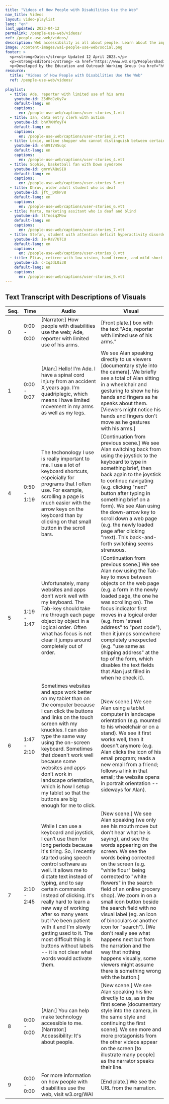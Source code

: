 ```yaml
---
title: "Videos of How People with Disabilities Use the Web"
nav_title: Videos
layout: video-playlist
lang: "en"
last_updated: 2023-04-12
permalink: /people-use-web/videos/
ref: /people-use-web/videos/
description: Web accessibility is all about people. Learn about the impact of accessibility and the benfits for people with disabilities.
image: /content-images/wai-people-use-web/social.png
footer: >
  <p><strong>Date:</strong> Updated 12 April 2023.</p>
  <p><strong>Editors:</strong> <a href="https://www.w3.org/People/shadi/">Shadi Abou_Zahra</a>. <a href="https://www.w3.org/WAI/intro/people-use-web/acknowledgments">Acknowledgments</a>.</p>
  <p>Developed by the Education and Outreach Working Group (<a href="http://www.w3.org/WAI/EO/">EOWG</a>). With support from the European Commission <a href="https://www.w3.org/WAI/about/projects/wai-guide/">WAI-Guide rroject</a>.</p>
resource:
  title: "Videos of How People with Disabilities Use the Web"
  ref: /people-use-web/videos/
  
playlist:
  - title: Ade, reporter with limited use of his arms
    youtube-id: Z5dMdJzUy7w
    default-lang: en
    captions:
      en: /people-use-web/captions/user-stories_1.vtt
  - title: Ian, data entry clerk with autism
    youtube-id: bhV7KMfoyT4 
    default-lang: en
    captions:
      en: /people-use-web/captions/user-stories_2.vtt
  - title: Lexie, online shopper who cannot distinguish between certain colors
    youtube-id: eh091V45uqc 
    default-lang: en
    captions:
      en: /people-use-web/captions/user-stories_4.vtt
  - title: Sophie, basketball fan with Down syndrome
    youtube-id: gmrnVAQuSI8 
    default-lang: en
    captions:
      en: /people-use-web/captions/user-stories_5.vtt
  - title: Dhruv, older adult student who is deaf
    youtube-id: jft__DXkPv8 
    default-lang: en
    captions:
      en: /people-use-web/captions/user-stories_6.vtt
  - title: Marta, marketing assitant who is deaf and blind
    youtube-id: llTnoiq2Mow 
    default-lang: en
    captions:
      en: /people-use-web/captions/user-stories_7.vtt
  - title: Stefan, student with attention deficit hyperactivity disorder and dyslexia
    youtube-id: Ie-RaV7UTCU 
    default-lang: en
    captions:
      en: /people-use-web/captions/user-stories_8.vtt
  - title: Elias, retiree with low vision, hand tremor, and mild short-term memory loss
    youtube-id: c-IqJdL0i38 
    default-lang: en
    captions:
      en: /people-use-web/captions/user-stories_9.vtt
---
```


<h2 id="transcript" tabindex="-1">Text Transcript with Descriptions of Visuals</h2>

<div id="Z5dMdJzUy7w-transcript" class="transcript" style="display: block">

| Seq. | Time | Audio | Visual |
| --- | --- | --- | --- |
| 0 | 0:00 - 0:00 | [Narrator:] How people with disabilities use the web; Ade, reporter with limited use of his arms. | [Front plate.] box with the text "Ade, reporter with limited use of his arms." |
| 1 | 0:00 - 0:07 | [Alan:] Hello! I'm Ade. I have a spinal cord injury from an accident X years ago. I'm quadriplegic, which means I have limited movement in my arms as well as my legs. | We see Alan speaking directly to us viewers [documentary style into the camera]. We briefly see a total of Alan sitting in a wheelchair and gesturing to show he his hands and fingers as he speaks about them. [Viewers might notice his hands and fingers don't move as he gestures with his arms.] |
| 4 | 0:50 - 1:19 | The techonology I use is really important to me. I use a lot of keyboard shortcuts, espeicially for programs that I often use. For example, scrolling a page is much easier with the arrow keys on the keyboard than by clicking on that small button in the scroll bars. | [Continuation from previous scene.] We see Alan switching back from using the joystick to the keyboard to type in something brief, then back again to the joystick to continue navigating (e.g. clicking "next" button after typing in something brief on a form). We see Alan using the down-arrow key to scroll down a web page (e.g. the newly loaded page after clicking "next). This back-and-forth switching seems strenuous. |
| 5 | 1:19 - 1:47 | Unfortunately, many websites and apps don’t work well with my keyboard. The Tab-key should take me through each page object by object in a logical order. Often what has focus is not clear it jumps around completely out of order. | [Continuation from previous scene.] We see Alan now using the Tab-key to move between objects on the web page (e.g. a form in the newly loaded page, the one he was scrolling on). The focus indicator first moves in a logical order (e.g. from "street address" to "post code"), then it jumps somewhere completely unexpected (e.g. "use same as shipping address" at the top of the form, which disables the text fields that Alan just filled in when he check it). |
| 6 | 1:47 - 2:10 | Sometimes websites and apps work better on my tablet than on the computer because I can click the buttons and links on the touch screen with my knuckles. I can also type the same way using the on-screen keyboard. Sometimes that doesn't work well because some websites and apps don’t work in landscape orientation, which is how I setup my tablet so that the buttons are big enough for me to click. | [New scene.] We see Alan using a tablet computer in landscape orientation (e.g. mounted to his wheelchair or on a stand). We see it first works well, then it doesn't anymore (e.g. Alan clicks the icon of his email program; reads a new email from a friend; follows a link in that email; the website opens in portrait orientation -- sideways for Alan). |
| 7 | 2:10 - 2:45 | While I can use a keyboard and joystick, I can’t use them for long periods because it's tiring. So, I recently started using speech control software as well. It allows me to dictate text instead of typing, and to say certain commands instead of clicking. It's really hard to learn a new way of working after so many years but I've been patient with it and I'm slowly getting used to it. The most difficult thing is buttons without labels -- it is not clear what words would activate them. | [New scene.] We see Alan speaking (we only see his mouth move but don't hear what he is saying), and see the words appearing on the screen. We see the words being corrected on the screen (e.g. "white flour" being corrected to "white flowers" in the search field of an online grocery shop). We zoom in on a small icon button beside the search field with no visual label (eg. an icon of binoculars or another icon for "search"). [We don't really see what happens next but from the narration and the way that nothing happens visually, some viewers might assume there is something wrong with the button.] |
| 8 | 0:00 - 0:00 | [Alan:] You can help make technology accessible to me. [Narrator:] Accessibility: It's about people. | [New scene.] We see Alan speaking his line directly to us, as in the first scene [documentary style into the camera, in the same style and continuing the first scene]. We see more and more protagonists from the other videos appear on the screen [to illustrate many people] as the narrator speaks their line. |
| 9 | 0:00 - 0:00 | For more information on how people with disabilities use the web, visit w3.org/WAI | [End plate.] We see the URL from the narration. |

</div>


<div id="bhV7KMfoyT4-transcript" class="transcript" style="display: none">

| Seq. | Time | Audio | Visual |
| --- | --- | --- | --- |
| 0 | 0:00 - 0:00 | [Narrator:] How people with disabilities use the web; Ian, data scientist with autism. | [Front plate.] box with the text "Ian, data scientist with autism." |
| 1 | 0:00 - 0:00 | [Ian:] Hello! I'm Ian. I'm autistic. I work for a software company three bus stops from my home. | We see Ian speaking directly to us viewers [documentary style into the camera]. We briefly see a total of Ian with no immediately apparent aspects of his disability [possibly some subtle aspects depending on the actual protagonist]. |
| 2 | 0:00 - 0:00 | I'm a data scientist. I enjoy my work very much. Others find this work difficult because it's quite technical. But for me, it's really easy. | [New scene.] We see Ian on the way to work (e.g. in a bus, at a bus station, or walking down a street). We then see Ian at his workplace. We see Ian making his way to his workspace (Note: small talk and small greets can be unlikely or uncomfortable but real tactical connections, such as bringing a meaningful gift to someone because you know it will make a difference for them, are more characteristic). We see Ian settling in and starting to work. |
| 3 | 0:00 - 0:00 | Except when something changes and I don't have enough time to figure out what changed. Like, when I was trying to get to an online meeting and found that the buttons on the app changed. It was very stressful because I was worried about being late to the meeting. Apps that ask for permission before updating allow me to find a suitable time and adjust to the changes. | [New scene.] We see Ian at his workspace, starting a teleconference app to log into a meeting. We see a banner or pop-up appear "New version of Online Meeting App available, do you want to install now?", and we see Ian selecting "No" or "Later" and the banner/pop-up disappears. Ian looks relieved at not having to install a new update just before the meeting. |
| 4 | 0:00 - 0:00 | Sometimes I press the wrong thing and everything just changes and I don't know how to go back. It makes me feel like I just can't cope. I am trying to work, but I just can't and I start to panic, and then I can't even talk anymore. It's very important to me when I can roll back and undo changes that I didn't intend or expect to happen. | [New scene.] We see Ian participating at the online meeting from the previous scene. We see Ian mistakenly click on one of the meeting participants, and that window expands to full screen. We see Ian surprised by this and anxiously looking for something to revert this change. We see Ian notice the usual "X" close button on the top right of the window, and looks relieved as he presses that button and everything is back to normal. |
| 5 | 0:00 - 0:00 | It's also really frustrating when I have to stop work because of an error message that doesn't tell me what the error is. Error messages that just say "input error" are so useless. Often it's something really simple, like I didn't use the right format for the date. Why doesn't it say that? | [New scene.] We see Ian at his workspace on a different day (e.g. workspace is slightly modified, Ian's clothes are different, ...). We see Ian entering data in a form. We turn to the screen and see a rediculously obnoxious error message like "Incomplete entry" or such. We see Ian getting upset about not being helped by this error message. |
| 6 | 0:00 - 0:00 | I love to cook when I'm not working. My friends love to eat what I cook because I find the best recipes! Some cooking websites and apps are easy to use — my favorite recipe sites list the exact ingredients and have step-by-step instructions. It's easy to find the recipes using the tags and to follow them. | [New scene.] We see Ian in a kitchen with cooking cloak following cooking instructions on a nearby digital assistant with a screen. We zoom onto the screen and see cooking instructions that are laid out very clearly (e.g. uses grouping, whitespace, headings, lists, ...). Ian looks happy. |
| 7 | 0:00 - 0:00 | Unfortunately, I can't use some recipe sites even though they have recipes I really want to try. Especially the ones where all sorts of videos start playing and pop-up windows appear without me pressing anything. I didn't ask for this! These are overwhelming and aren't the recipe. All I want is the recipe! | [New scene.] We see Ian in a different setting looking for recipes on a mobile phone. We see Ian click on a link and get to a site with lots of ads and pop-ups. He tries to close one ad but the site still seems so overwhelming that he decides to go back to the earlier site. |
| 9 | 0:00 - 0:00 | [Ian:] You can help make technology accessible to me. [Narrator:] Accessibility: It's about people. | [New scene.] We see Ian speaking directly to us, as in the first scene [documentary style into the camera, in the same style and continuing the first scene]. |
| 10 | 0:00 - 0:00 | For more information on how people with disabilities use the web, visit w3.org/WAI | [End plate.] We see the URL from the narration. |

</div>


<div id="eh091V45uqc-transcript" class="transcript" style="display: none">

| Seq. | Time | Audio | Visual |
| --- | --- | --- | --- |
| 0 | 0:00 - 0:00 | [Narrator:] How people with disabilities use the web; Lexie, online shopper who cannot distinguish between certain colors (color blindness). | [Front plate.] box with the text "Lexie, online shopper who cannot distinguish between certain colors (color blindness)." |
| 1 | 0:00 - 0:10 | [Lexie:] Hello! I'm Lexie. I was born with deuteranopia and protanopia, which people often call "color blindness". | We see Lexie speaking directly to us viewers [documentary style into the camera]. We briefly see a total of Lexie with no visible disability. |
| 2 | 0:10 - 0:33 | I have difficulty distinguishing between red, green, orange, and brown, all of which appear to me as kind of murky brown. In a store, I often can't tell the color of two shoes or two shirts beside each other. I love online shopping because it's often easier for me when they use the names of the colors in addition to showing the colors. | [New scene.] We see Lexie in a casual environment (e.g. at home or at a cafe etc.) using a computer. We see the computer screen with a colorful website using red, green, orange, and brown as they are mentioned. We realize that Lexie is shoping clothes, selecting colors of a product (e.g. shirt, shoe, etc.) with the names of the colors changing as he selects them  [we intentionally will not turn all colors to brown or such]. |
| 3 | 0:33 - 1:03 | Unfortunately, not all online shops have an accessible checkout experience for me. Often the sign-up or checkout form says "fields in red are required". Ugh! Most times I can't tell which fields are required when they use color only. Good shops either have the word "required" or that little star beside the fields, or even better put the word "optional" beside the ones I can skip. | [Continuation from previous scene.] We see Lexie continuing to the check-out area; he's a new customer to this website and is asked to register. The registration form has many fields (e.g. street name, number, post code, state, region, country, ...), some of which are in red. We see the note "Fields in red are manadatory", and we see Lexie focusing on the screen more closely. |
| 4 | 1:03 - 1:31 | Not relying on color alone is important for other websites and apps too! For example, my favorite fantasy football app has a symbol for each team on the jersey of the players, in addition to color. This helps me spot the players on my team more quickly, not just by reading the names under each player. | [New scene.] We see Lexie in a casual enviroment (same or different setting, depending on filming logistics), who is now playing a fantasy football game. We see the players of the two teams have differently colored jerseys with different symbols as well. Lexie is very engaged in the game (e.g. biting her tongue, moving around with the game controller, ...). |
| 5 | 1:31 - 2:03 | Color issues also happen at work. For example, when my colleagues highlight words in a document without using the commenting function. The commenting function outlines the marked text in addition to highlighting it. Another example is when charts don't have symbols as well as the colors for lines and bars -- I can't identify them from color alone. My team is usually careful about this but sometimes the suppliers we work with aren't. | [New scene.] We see Lexie in a work enviroment (e.g. home office or office) reading a document with comments indicated (e.g. in the document margin). The corresponding text areas are outlined and highlighted as Lexie selects the comments. We then see Lexie studying a bar chart using different colors for the different bars, in addition to a legend that identifies each bar by label. |
| 6 | 0:00 - 0:00 | [Lexie:] You can help make technology accessible to me. [Narrator:] Accessibility: It's about people. | [New scene.] We see Lexie speaking her line directly to us, as in the first scene [documentary style into the camera, in the same style and continuing the first scene]. We see more and more protagonists from the other videos appear on the screen [to illustrate many people] as the narrator speaks their line. |
| 7 | 0:00 - 0:00 | For more information on how people with disabilities use the web, visit w3.org/WAI | [End plate.] We see the URL from the narration. |

</div>


<div id="gmrnVAQuSI8-transcript" class="transcript" style="display: none">

| Seq. | Time | Audio | Visual |
| --- | --- | --- | --- |
| 0 | 0:00 - 0:00 | [Narrator:] How people with disabilities use the web; Sophie, basketball fan with Down syndrome. | [Front plate.] box with the text "Sophie, Basketball fan with Down syndrome." |
| 1 | 0:00 - 0:00 | [Sophie:] Hello! I am Sophie. I have Down Syndrome. I love basketball! I played on my school team, and now I work at the stadium. | We see Sophie speaking directly to us viewers [documentary style into the camera]. We briefly see a total of Sophie. [Viewers might notice aspects of her disability.] |
| 2 | 0:00 - 0:00 | At work, we use an app for our team. It has a calendar with all our practices and games. My job is to record the scores and stuff like that. I can also use it to chat with the coach and with the players, and we use it to exchange photos and jokes too [chuckles]. | [New scene.] We see Sophie with a tablet at a basketball court (e.g. with others playing the background or just on her own, depending on filming logistics). We then transition to Sophie using the app (e.g. recording scores and statistices, get a chat message etc.). |
| 3 | 0:00 - 0:00 | Sometimes, I take longer to read things but this app is really easy to use. The event or name of the player is at the top, so I know where I am in the app. The calendar is also very clear. It shows the name of the month or the number of the week at the top too. Other apps we tried are too confusing -- I could never tell where I am and how to get back. | [Continuation from previous scene.] We see Sophie using the app but now focus more on the app itself rather than on Sophie and what he is doing. We see Sophie looking at an event, player, and calender as the narration mentions them. [The name of the event, player, month, etc. is clear and placed prominently at the top of the page/view; the app looks neat and tidy, and Sophie looks enjoyed using it.] |
| 4 | 0:00 - 0:00 | The biggest problem is buying tickets for games. I try to use this app for buying but sometimes I have to use other apps to get tickets. Some of these apps are too hard. When I click on something it goes somerewhere else or opens another page. Or, it doesn't have that blue box at the top and I don't know where I am or how to get back. Sometimes, if I take too long, I have to start all over again. It's a real pain. I wish buying tickets could be easier. | [New scene.] We see Sophie using a ticketing app. It looks more crammed and he is looking more focused while using the app. We see Sophie find a game and select "buy ticket", which takes him to a very differently looking form asking for billing and shipping details for the credit card purchase. Sophie is looking more frustrated. |
| 5 | 0:00 - 0:00 | My dream is to become a senior assistant. I know I can do it. Soemtimes it is hard for me to write long things but I use the spell-checker every time. It helps me when coaches use words I already know. Otherwise, it takes me even longer to find the words in the dictionary. One day I'll make it! | [New scene.] We see Sophie sorting books in a library. We then transition to see Sophie sitting in front of a computer at work. We see Sophie reading more slowly and with some difficulty, and we see that he has an online dictionary open beside the text he is reading to lookup difficult words. |
| 6 | 0:00 - 0:00 | [Sophie:] You can help make technology accessible to me. [Narrator:] Accessibility: It's about people. | [New scene.] We see Sophie speaking directly to us, as in the first scene [documentary style into the camera, in the same style and continuing the first scene]. |
| 7 | 0:00 - 0:00 | For more information on how people with disabilities use the web, visit w3.org/WAI | [End plate.] We see the URL from the narration. |

</div>


<div id="jft__DXkPv8-transcript" class="transcript" style="display: none">

| Seq. | Time | Audio | Visual |
| --- | --- | --- | --- |
| 0 | 0:00 - 0:00 | [Narrator:] How people with disabilities use the web; Martine, older adult student who is Deaf. | [Front plate.] box with the text "Dhruv, older adult student who is deaf." |
| 1 | 0:00 - 0:15 | [Dhruv] Hello! I'm Dhruv. I'm Deaf. I can hear some sounds but not enough to understand speech. Sign language is my native language -- I think and dream in signs. | We see Dhruv signing directly to us viewers [documentary style into the camera]. We briefly see a total of Dhruv and realize that he is communicating through a sign language interpreter who is speaking what he signs [the voice we hear]. |
| 2 | 0:15 - 0:35 | I recently enrolled in an online degree. For my classes, I schedule interpreters who interpret the lectures and conversations, and voice for me. I need video conferencing apps with functionality to "pin" videos of the interpreters so that I can always see them. | [New scene.] We see Dhruv in a video conference meeting with multiple people online. We see two sign language interpreters join the meeting. The windows for the interpreters are labeled accordingly, and we see Dhruv take particular attention to these two windows. We see Dhruv use a "pin to screen" function for the interpreters and for the current speaker. We see him signing back to the interpreter to speak up in the meeting. We don't really see the exact signs or hear the interpreter while the scene transitions, we just see that he is actively participating in the meeting. |
| 3 | 0:35 - 1:15 | Some lectures have realtime captioning typed by human captioners. This is more accurate than automatic captions, which often don’t recognize specialized terms in the lectures. For our assigned videos, I rely on good captions. These are edited so that each sentence appearing on the screen is not too long and is synchronized with the audio. I also often find myself needing to adjust the text size and colors of the captions, to be able to read them better. Some apps also allow me to move the captions to the top or bottom of the video, so that they are not in the way. | [New scene.] We see Dhruv watching an online lecture with captions. [We see that the captions indicate who is speaking but don't see enough to actually read the entire text.] We see Dhruv switching from the live lecture to a pre-recorded video (e.g. browse through a collection of videos and select one of them). We see Dhruv switching on captions for that video and adjusting the text size. We also see Dhruv moving the captions above the video where he can see them better. |
| 4 | 1:15 - 1:40 | In some situations, I find myself lip reading. For example, when I'm on unplanned calls without interpreters or other people who can sign. I learned lip reading over the years because of such situations but it's not always reliable for me. I need to see the person's mouth, have them speak clearly, and seeing their gestures also helps. Yet it's exhausting and not really something I can keep doing for too long. | [New scene.] We see Dhruv in a video conference meeting with multiple people online, similar to that in scene #2. This time, there are no sign language interpreters present. She is focusing on the mouth of the person speaking. She is trying to understand what they are saying but the person is sometimes turning away from the camera (e.g. to point at a board or otherwise gesture). Dhruv is looking increasingly tired. |
| 5 | 1:40 - 1:55 | I also use the chat function. Some chat tools support realtime text rather than line-by-line text messages only. This is much more interactive, and I can engage with my friends in text conversations as others do by voice. | [Continuation from previous scene.] We see Dhruv using the chat function to exchange with other people on the call. Dhruv is engaged in the discussion and smiling as he types. |
| 6 | 1:55 - 2:20 | Of course, the classes also come with a lot of reading. I'm fine with that, except when the writing is unnecessarily complex and without structure like lists and headings. People don’t realize that for me reading text involves extra effort, because sign language is my native language. So, like for everyone else, clear and simple writing makes text easier to understand. | [New scene.] We see Dhruv having difficulty understanding a page with with long and justified paragraphs, little spacing, few headings that are hardly distinguishable, and without any structure. |
| 7 | 0:00 - 0:00 | [Dhruv:] You can help make technology accessible to me. [Narrator:] Accessibility: It's about people. | [New scene.] We see Dhruv signing his line directly to us, as in the first scene [documentary style into the camera, in the same style and continuing the first scene]. We see more and more protagonists from the other videos appear on the screen [to illustrate many people] as the narrator speaks their line. |
| 8 | 0:00 - 0:00 | For more information on how people with disabilities use the web, visit w3.org/WAI | [End plate.] We see the URL from the narration. |

</div>


<div id="llTnoiq2Mow-transcript" class="transcript" style="display: none">

| Seq. | Time | Audio | Visual |
| --- | --- | --- | --- |
| 0 | 0:00 - 0:00 | [Narrator:] How people with disabilities use the web; Marta, a marketing assistant who is deaf and blind. | [Front plate.] box with the text "Marta, a marketing assistant who is deaf and blind." |
| 1 | 0:00 - 0:08 | [Marta:] Hi! I'm Marta, a marketing assistant at my School for the Deaf. I'm Deaf-blind. I was born deaf and have progressive vision loss, which means I can still see things if they're large and up-close but I see less and less each year. | We see Marta signing directly to us viewers [documentary style into the camera]. We briefly see a total of Marta and realize that she is communicating through a sign language interpreter who is speaking what she signs [the voice we hear]. |
| 2 | 0:08 - 0:25 | As a Deaf child, I learned sign language early on. But now I can't see when someone signs back to me. So, if I'm with someone who signs, like my friend, I adapted to using a form of tactile signing where my friend places my hands in the sign positions, to understand what they are signing. But not everybody knows how to sign. | [New scene.] We see Marta using tactile sign [excact form of tactile sign depends on the actual protagonist] with an interpreter. We see Marta is in an environment where she needs to understand something being said; for example, in a classroom. |
| 3 | 0:25 - 1:05 | This is why technology is so important to me -- it allows me to communicate with more people. At home, I have a computer that can enlarge my documents upto 20 times. I have a big screen but can still only see a very small portion of the screen, and an even smaller portion of the documents because it's like looking through a magnification lens. I can find my way around documents with headings and sections that look different. For example, this briefing sheet uses a color for the headings that is different from the main content, which makes it easier for me to recognize them. | [New scene.] We see Marta sitting (at home) at a computer with a very large monitor. We see her engaged in interaction and leaning in very closely to the monitor to read. We then shift over to see the screen with the school website she is speaking about. We scan over the navigation and main content area, and over a series of easy-to-distinguish headings with different levels as she mentions them. |
| 4 | 1:05 - 1:34 | Oh, and I'm learning to use braille too. Braille are those dots that you read with your fingers, and I have this really cool device called a "refreshable braille display" -- it's a small device that I can take with me everywhere, unlike my computer. It has apps for email, web, and chat, and some have a special keyboard for typing in braille. I read the braille characters in a row on the device, which I'm slowly getting used to. It's always difficult to learn to use something new at first but I'm getting better at reading and typing braille. | [New scene.] We see Marta in a different environment (e.g. in another part of her home or at school) using a refreshable braille display. We see Marta scanning her fingertips over the braille letters; she looks focused and possibly revisiting letters and words with her fingers before refreshing the display. |
| 5 | 1:34 - 2:17 | But not all websites and apps work well with magnification or on my braille display. Like when I need to look up the bus schedule to meet up with my friends -- that table doesn't work well when I enlarge it on my phone. And forget about trying to read it in braille. I can't tell what row or column I'm in and it just jumps all over the place! It makes me nervous because I can't as easily ask for help from people around me while I'm out, so I've been learning how to speak up and ask companies for more accessible websites and apps to help me stay independent. | [New scene.] We see Marta at a bus stop busily engaged with her refreshable braille display. She looks a little anxiuos and maybe somewhat annoyed too. We shift over to the overhead display on the bus stop to see it has a notification reading "10 minutes delay" (this scene depends on filming logistics). |
| 6 | 0:00 - 0:00 | [Marta:] You can help make technology accessible to me. [Narrator:] Accessibility: It's about people. | [New scene.] We see Marta signing her line directly to us, as in the first scene [documentary style into the camera, in the same style and continuing the first scene]. We see more and more protagonists from the other videos appear on the screen [to illustrate many people] as the narrator speaks their line. |
| 7 | 0:00 - 0:00 | For more information on how people with disabilities use the web, visit w3.org/WAI | [End plate.] We see the URL from the narration. |

</div>


<div id="Ie-RaV7UTCU-transcript" class="transcript" style="display: none">

| Seq. | Time | Audio | Visual |
| --- | --- | --- | --- |
| 0 | 0:00 - 0:00 | [Narrator:] How people with disabilities use the web; Stefan, student with attention deficit hyperactivity disorder and dyslexia. | [Front plate.] box with the text "Stefan, student with attention deficit hyperactivity disorder and dyslexia." |
| 1 | 0:00 - 0:00 | [Stefan:] Hello! I'm Stefan. I have dyslexia and attention deficit hyperactivity disorder -- ADHD. | We see Stefan speaking directly to us viewers [documentary style into the camera]. We briefly see a total of Stefan with no visible disability. |
| 2 | 0:00 - 0:00 | I have difficulty recognizing or sounding out written words, even though I use those same words in conversation all the time. It affects my spelling and my reading comprehension. It often takes me a long time to figure out the individual words I'm reading, and then it's hard for me to remember how the words in a sentence fit together in a meaningful way. My dyslexia also causes uneven memory for me. | [New scene.] We see Stefan (maybe at home or in a classroom, depending on filming logistics) doing homework, for example doing specialized exercises, such as dividing a printed word into syllables (by using a pencil to "scoop" or make a semicircle under each syllable) or moving around square letter tiles on a magnetic board, with the consonant tiles all in one color and the vowel tiles all in another color (to help kids with dyslexia focus on the vowel sounds). [Stefan is a smart student who has difficulty reading, and should appear that way.] |
| 3 | 0:00 - 0:00 | Digital books and documents are often much better for me. On the computer, on a tablet, or – my favorite – on my new e-reader. I can change the font type, text size, and line spacing, which makes it easier for me to read. I also use the read-aloud function because I read better when I can see and hear the text at the same time. It also highlights the words being read aloud and has a reading ruler, so that I can follow along more easily. | [New scene.] We see Stefan using an e-reader to read a digital book. We see his changing the text properties (e.g. font type, text size, and line spacing) and the text adapts accordingly. We see Stefan follow along the text being read aloud and being highlighted on the screen at the same time (maybe Stefan has earphones/headphone, depending on filming logistics. [We do not hear the actual reading but the camera might focus on the earphones, headphones, or loud speaker to indicate the audio.] |
| 4 | 0:00 - 0:00 | Sometimes, though, digital books and documents don't work well. Sometimes they are just scanned images. These also can't be read aloud and I can't change the text size and font. Some don't have bookmarks, which I use to jump to the parts I want to focus on. Or, there are long chunks of text without any headings, so I have difficulty focusing on the content. It is so much easier when text has more spacing and graphics to make them easier to follow. | [New scene.] We see Stefan reading a document (e.g. school material put together by a teacher) on a computer. We see him try to change the text properties similarly to how it changed in the previous scene, only that the text remains unchanged. We also see long chunks of text without any headings to separate the content. We see Stefan has difficulty navigating and using this document. We see Stefan close this document and open a different one. This document looks much more structured with table of contents, generous whitespace, distinguishable headings, page numbering, indication of current page, illustrations/graphics, and such. |
| 5 | 0:00 - 0:00 | Another problem is when I have to do online research. I type in words, but sometimes I do it wrong, or use a different word that sounds the same, like "brake" when I mean "break". Sometimes I land on websites with all these ads and things popping up and moving around the screen. With ADHD, I get distracted by these ads and videos, and sometimes I click on them and forget what I was meant to be doing. I use several pop-up blockers but they don't always work. | [New scene.] We see Stefan using the same computer as in the previous scene, only one using a web browser instead of reading a document. We see Stefan start to type some search phrase (e.g. "effects of climate change"), and we see word prediction/completion happening in the search field. We see Stefan select one of the suggestions without needing to type out the entire phrase. We see Stefan selecting one of the search results, and just as he gets comfortable and starts reading, a pop-up/dialog appears with an annoying ad (e.g. "free 30-day subscription"). Stefan looks frustrated as he clicks away this ad. |
| 6 | 0:00 - 0:00 | When I find an article I want to read, I try to remember to switch to reading mode in my browser. This usually removes all the stuff around the page and lets me focus on the text. But some websites don't work well and the ads still appear, or the text is too difficult for me to read. I love it when websites work well with my settings and extensions. Like, the extension for spelling and grammar, which helps me when I'm typing things like email. That's very important for me. | [New scene.] We see Stefan in the same setting as in the previous scene, only now writing article on the same topic (e.g. "effects of climate change"). We see the words get underlined with red as Stefan types them, and we see Stefan going back to correct them. We see Preet turning on a word-prediction extension that helps his select from words as he starts typing the first letters. |
| 7 | 0:00 - 0:00 | [Stefan:] You can help make technology accessible to me. [Narrator:] Accessibility: It's about people. | [New scene.] We see Stefan speaking directly to us, as in the first scene [documentary style into the camera, in the same style and continuing the first scene]. |

</div>


<div id="c-IqJdL0i38-transcript" class="transcript" style="display: none">

| Seq. | Time | Audio | Visual |
| --- | --- | --- | --- |
| 0 | 0:00 - 0:00 | [Narrator:] How people with disabilities use the web; Elias, retiree with low vision, hand tremor, and mild short-term memory loss. | [Front plate.] box with the text "Elias, retiree with low vision, hand tremor, and mild short-term memory loss." |
| 1 | 0:00 - 0:10 | [Elias:] Hello! I'm Elias. I'm a retired architect. Life moves slower now that I'm retired, and I think my body does too [laughs]! | We see Eliase speaking directly to us viewers [documentary style into the camera]. We briefly see a total of Elias, who is an older adult.  [Viewers might his stronger glasses and hand tremors.] |
| 2 | 0:10 - 0:34 | I see less and hear less than in my younger days. Also, my hands shake a little. My children live far away, so we see each other online instead. We also write to each other and send pictures. It's so much easier and quicker than going to the post office every time [chuckles]. | [New scene.] We see Elias (at home) in front of a computer with a webcam engaged in an online meeting with his grandchildren (possibly also his daughter, depending on filming logistics). |
| 3 | 0:34 - 0:59 | My trouble is all this small text! Why do they write so small? I know how to make the text size bigger but it doesn't work with all websites. Sometimes everything seems to break down -- the text overlaps or goes somewhere else or disappears completely. Or, I have to scroll sideways to read -- I don't have the time and energy for that [chuckles]. | [New scene.] We see Elias using the same computer as in the previous scene, only this time reading a newspaper online. The text looks very small, and Elias uses browser setting or keyboard shortcut to increase the text size. The website starts breaking (overlapping and disappearing text, and horizontal scroll bars appear). |
| 4 | 0:59 - 1:23 | It's the same with apps. I made the text bigger on my mobile phone. I can't see without doing that on such a small screen. Most apps work well but not the banking app. The text on that app is still small, and I need to use it to log into my bank account. I already called them several times about this but nothing happens. | [New scene.] We see Elias using a mobile phone with noticeably larger text and icons on the screen. We see Elias launching a banking app that has small text. We see Elias squinting and holding the phone more closely to read the text on the app. |
| 5 | 1:23 - 1:43 | It's not only reading, though. When the text is small, all the buttons and links are also small. Sometimes tiny. Especially on forms where you have to click and select all these things -- it's hard with my hands, they don't behave like they used to. | [New scene.] We see Elias back again on the computer from scenes 2 and 3. He is now subscribing to a newsletter and needs to click small checkboxes and radio buttons (they do not have labels, so that the text of these controls doesn't serve as click area). |
| 6 | 1:43 - 2:28 | Our grocery store now has an online shop, which is fantastic because I don't have to carry all the shopping any more. The text is big and it has big links and buttons. It just seems clearer and easier to find things -- everything is where it should be on every page. Usually, I have trouble remembering things, like the telephone number, address, and credit card details. This store remembers from before, so I only need to select the right address in the text field rather than needing to type it each time. I wish all websites could be that easy. | [New scene.] We see Elias using the same computer as in the previous scene, only this time he is shopping in an online store. It has generous click areas (e.g. the entire image and label for products) and big "next" and "back" buttons during the purchase process. We see Elias selecting his address and credit card number from previous entries stored in the browser, as we hear the narration describe this. |
| 7 | 2:28 - 2:35 | [Elias:] You can help make technology accessible to me. [Narrator:] Accessibility: It's about people. | [New scene.] We see Elias speaking directly to us, as in the first scene [documentary style into the camera, in the same style and continuing the first scene]. |

</div>